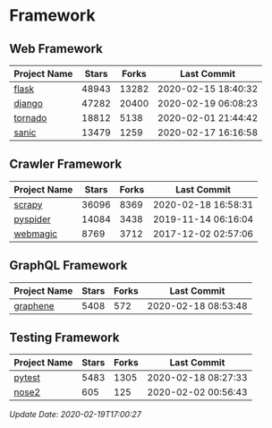 # Framework

## Web Framework

| Project Name | Stars | Forks | Last Commit |
| ------------ | ----- | ----- | ----------- |
| [flask](https://github.com/pallets/flask) | 48943 | 13282 | 2020-02-15 18:40:32 |
| [django](https://github.com/django/django) | 47282 | 20400 | 2020-02-19 06:08:23 |
| [tornado](https://github.com/tornadoweb/tornado) | 18812 | 5138 | 2020-02-01 21:44:42 |
| [sanic](https://github.com/huge-success/sanic) | 13479 | 1259 | 2020-02-17 16:16:58 |

## Crawler Framework

| Project Name | Stars | Forks | Last Commit |
| ------------ | ----- | ----- | ----------- |
| [scrapy](https://github.com/scrapy/scrapy) | 36096 | 8369 | 2020-02-18 16:58:31 |
| [pyspider](https://github.com/binux/pyspider) | 14084 | 3438 | 2019-11-14 06:16:04 |
| [webmagic](https://github.com/code4craft/webmagic) | 8769 | 3712 | 2017-12-02 02:57:06 |

## GraphQL Framework

| Project Name | Stars | Forks | Last Commit |
| ------------ | ----- | ----- | ----------- |
| [graphene](https://github.com/graphql-python/graphene) | 5408 | 572 | 2020-02-18 08:53:48 |

## Testing Framework

| Project Name | Stars | Forks | Last Commit |
| ------------ | ----- | ----- | ----------- |
| [pytest](https://github.com/pytest-dev/pytest) | 5483 | 1305 | 2020-02-18 08:27:33 |
| [nose2](https://github.com/nose-devs/nose2) | 605 | 125 | 2020-02-02 00:56:43 |

*Update Date: 2020-02-19T17:00:27*